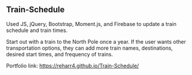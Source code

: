 ## Train-Schedule

Used JS, jQuery, Bootstrap, Moment.js, and Firebase to update a train schedule and train times.

Start out with a train to the North Pole once a year. If the user wants other transportation options, they can add more train names, destinations, desired start times, and frequency of trains.

Portfolio link:
https://reharr4.github.io/Train-Schedule/
